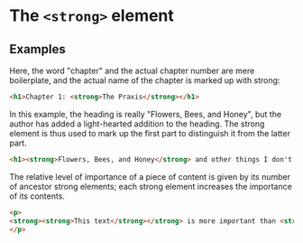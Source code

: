 # The `<strong>` element

## Examples


Here, the word "chapter" and the actual chapter number are mere boilerplate, and the actual name of the chapter is marked up with strong:

```html
<h1>Chapter 1: <strong>The Praxis</strong></h1>
```


In this example, the heading is really "Flowers, Bees, and Honey", but the author has added a light-hearted addition to the heading. The strong element is thus used to mark up the first part to distinguish it from the latter part.

```html
<h1><strong>Flowers, Bees, and Honey</strong> and other things I don't understand</h1>
```

The relative level of importance of a piece of content is given by its number of ancestor strong elements; each strong element increases the importance of its contents.

```html
<p>
<strong><strong>This text</strong></strong> is more important than <strong>this text</strong>
</p>
```